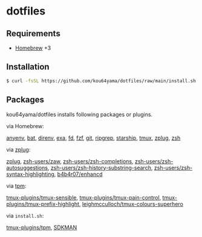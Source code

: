 # dotfiles

## Requirements

- [Homebrew](https://brew.sh) +3

## Installation

```bash
$ curl -fsSL https://github.com/kou64yama/dotfiles/raw/main/install.sh | bash
```

## Packages

kou64yama/dotfiles installs following packages or plugins.

via Homebrew:

[anyenv](https://formulae.brew.sh/formula/anyenv#default),
[bat](https://formulae.brew.sh/formula/bat#default),
[direnv](https://formulae.brew.sh/formula/direnv#default),
[exa](https://formulae.brew.sh/formula/exa#default),
[fd](https://formulae.brew.sh/formula/fd#default),
[fzf](https://formulae.brew.sh/formula/fzf#default),
[git](https://formulae.brew.sh/formula/git#default),
[ripgrep](https://formulae.brew.sh/formula/ripgrep#default),
[starship](https://formulae.brew.sh/formula/starship#default),
[tmux](https://formulae.brew.sh/formula/tmux#default),
[zplug](https://formulae.brew.sh/formula/zplug#default),
[zsh](https://formulae.brew.sh/formula/zsh#default)

via [zplug](https://github.com/zplug/zplug):

[zplug](https://github.com/zplug/zplug),
[zsh-users/zaw](https://github.com/zsh-users/zaw),
[zsh-users/zsh-completions](https://github.com/zsh-users/zsh-completions),
[zsh-users/zsh-autosuggestions](https://github.com/zsh-users/zsh-autosuggestions),
[zsh-users/zsh-history-substring-search](https://github.com/zsh-users/zsh-history-substring-search),
[zsh-users/zsh-syntax-highlighting](https://github.com/zsh-users/zsh-syntax-highlighting),
[b4b4r07/enhancd](https://github.com/b4b4r07/enhancd)

via [tpm](https://github.com/tmux-plugins/tpm):

[tmux-plugins/tmux-sensible](https://github.com/tmux-plugins/tmux-sensible),
[tmux-plugins/tmux-pain-control](https://github.com/tmux-plugins/tmux-pain-control),
[tmux-plugins/tmux-prefix-highlight](https://github.com/tmux-plugins/tmux-prefix-highlight),
[leighmcculloch/tmux-colours-superhero](https://github.com/leighmcculloch/tmux-colours-superhero)

via `install.sh`:

[tmux-plugins/tpm](https://github.com/tmux-plugins/tpm),
[SDKMAN](https://sdkman.io)
